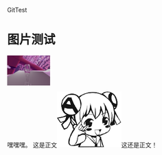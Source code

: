 ﻿GitTest
# 图片测试  
<img src="doc/test.png" height="70" width="100" align="center"></img>

嘿嘿嘿。
这是正文![emoji](doc/emoji/13.png)这还是正文！
